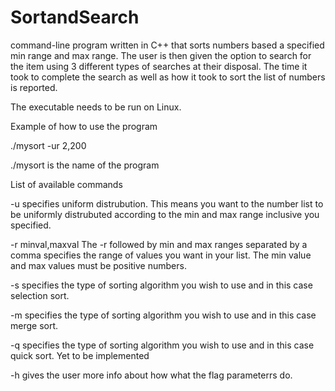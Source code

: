 # SortandSearch
command-line program written in C++ that sorts numbers based a specified min range and max range. The user is then given the option to search for the item using 3 different types of searches at their disposal. The time it took to complete the search as well as how it took to sort the list of numbers is reported.

The executable needs to be run on Linux.

Example of how to use the program

./mysort -ur 2,200 

./mysort is the name of the program

List of available commands

-u specifies uniform distrubution. This means you want to the number list to be uniformly distrubuted according to the min and max range inclusive you specified.

-r minval,maxval The -r followed by min and max ranges separated by a comma specifies the range of values you want in your list. The min value and max values must be positive numbers.

-s specifies the type of sorting algorithm you wish to use and in this case selection sort.

-m specifies the type of sorting algorithm you wish to use and in this case merge sort.

-q specifies the type of sorting algorithm you wish to use and in this case quick sort. Yet to be implemented

-h gives the user more info about how what the flag parameterrs do.
